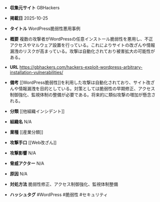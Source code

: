 - **収集元サイト**
GBHackers

- **掲載日**
2025-10-25

- **タイトル**
WordPress脆弱性悪用事例

- **概要**
複数の攻撃者がWordPressの任意インストール脆弱性を悪用し、不正アクセスやマルウェア設置を行っている。これによりサイトの改ざんや情報漏洩のリスクが高まっている。攻撃は自動化されており被害拡大の可能性がある。

- **URL**
https://gbhackers.com/hackers-exploit-wordpress-arbitrary-installation-vulnerabilities/

- **備考**
[[WordPress脆弱性]]を利用した攻撃は自動化されており、サイト改ざんや情報漏洩を目的としている。対策としては脆弱性の早期修正、アクセス制御強化、監視体制の整備が必要である。将来的に類似攻撃の増加が懸念される。

- **分類**
[[他組織インシデント]]

- **組織名**
N/A

- **業種**
[[産業分類]]

- **攻撃手口**
[[Web改ざん]]

- **攻撃影響**
N/A

- **脅威アクター**
N/A

- **原因**
N/A

- **対処方法**
脆弱性修正、アクセス制御強化、監視体制整備

- **ハッシュタグ**
#WordPress #脆弱性 #セキュリティ
